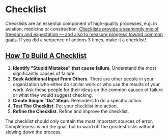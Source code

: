 # Checklist

Checklists are an essential component of high-quality processes, e.g. in aviation, medicine or construction. [Checklists provide a seemingly mix of freedom and expectation — and also to measure progress toward common goals](https://emilie.substack.com/p/the-swim-class-checklist). If you did a sequence of actions 3 times, make it a checklist!

## [How To Build A Checklist](http://projectmanagementhacks.com/how-to-build-a-checklist/)

1. **Identify "Stupid Mistakes" that cause failure**.  Understand the most significantly causes of failure.
2. **Seek Additional Input From Others**. There are other people in your organization who either do similar work or who use the results of your work. Ask these people for their ideas on the common causes of failure or what they would suggest checking.
3. **Create Simple "Do" Steps**. Reminders to do a specific action.
4. **Test The Checklist**. Put your checklist into action.
5. **Refine the Checklist**. Refine and improve the checklist.

The checklist should only contain the most important sources of error. Completeness is not the goal, but to ward off the greatest risks without slowing down the process.
